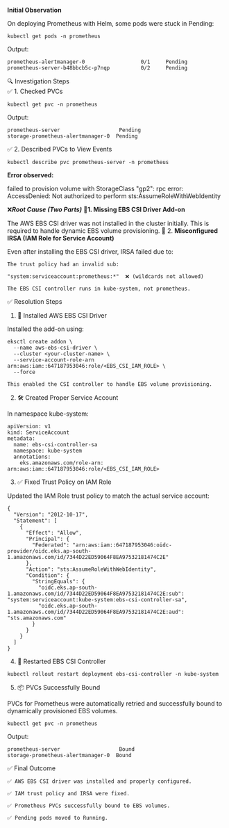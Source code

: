 ****Initial Observation****

On deploying Prometheus with Helm, some pods were stuck in Pending:  
```
kubectl get pods -n prometheus
```

Output:  
```
prometheus-alertmanager-0                  0/1     Pending
prometheus-server-b48bbcb5c-p7nqp          0/2     Pending
```

🔍 Investigation Steps  
✅ 1. Checked PVCs  
```
kubectl get pvc -n prometheus
```  
Output:  
```
prometheus-server                   Pending
storage-prometheus-alertmanager-0  Pending
```  

✅ 2. Described PVCs to View Events  
```
kubectl describe pvc prometheus-server -n prometheus
```

****Error observed:****

failed to provision volume with StorageClass "gp2": rpc error:
AccessDenied: Not authorized to perform sts:AssumeRoleWithWebIdentity

❌***Root Cause (Two Parts)*** 
🛑****1. Missing EBS CSI Driver Add-on****

The AWS EBS CSI driver was not installed in the cluster initially. This is required to handle dynamic EBS volume provisioning.
🛑 2. ****Misconfigured IRSA (IAM Role for Service Account)****  

Even after installing the EBS CSI driver, IRSA failed due to:  

    The trust policy had an invalid sub:  

    "system:serviceaccount:prometheus:*"  ❌ (wildcards not allowed)  

    The EBS CSI controller runs in kube-system, not prometheus.  
  
✅ Resolution Steps  
1. 🔧 Installed AWS EBS CSI Driver  

Installed the add-on using:  
```
eksctl create addon \
  --name aws-ebs-csi-driver \
  --cluster <your-cluster-name> \
  --service-account-role-arn arn:aws:iam::647187953046:role/<EBS_CSI_IAM_ROLE> \
  --force
```
    This enabled the CSI controller to handle EBS volume provisioning.

2. 🛠️ Created Proper Service Account  

In namespace kube-system:  
```
apiVersion: v1
kind: ServiceAccount
metadata:
  name: ebs-csi-controller-sa
  namespace: kube-system
  annotations:
    eks.amazonaws.com/role-arn: arn:aws:iam::647187953046:role/<EBS_CSI_IAM_ROLE>
```
3. ✅ Fixed Trust Policy on IAM Role  

Updated the IAM Role trust policy to match the actual service account:  
```
{
  "Version": "2012-10-17",
  "Statement": [
    {
      "Effect": "Allow",
      "Principal": {
        "Federated": "arn:aws:iam::647187953046:oidc-provider/oidc.eks.ap-south-1.amazonaws.com/id/7344D22ED59064F8EA97532181474C2E"
      },
      "Action": "sts:AssumeRoleWithWebIdentity",
      "Condition": {
        "StringEquals": {
          "oidc.eks.ap-south-1.amazonaws.com/id/7344D22ED59064F8EA97532181474C2E:sub": "system:serviceaccount:kube-system:ebs-csi-controller-sa",
          "oidc.eks.ap-south-1.amazonaws.com/id/7344D22ED59064F8EA97532181474C2E:aud": "sts.amazonaws.com"
        }
      }
    }
  ]
}
```  
4. 🔄 Restarted EBS CSI Controller  
```
kubectl rollout restart deployment ebs-csi-controller -n kube-system
```

5. 📦 PVCs Successfully Bound  
  
PVCs for Prometheus were automatically retried and successfully bound to dynamically provisioned EBS volumes.  
```
kubectl get pvc -n prometheus
```

Output:  
```
prometheus-server                   Bound
storage-prometheus-alertmanager-0  Bound
```
  
✅ Final Outcome  
  
    ✅ AWS EBS CSI driver was installed and properly configured.  
  
    ✅ IAM trust policy and IRSA were fixed.  
  
    ✅ Prometheus PVCs successfully bound to EBS volumes.  
  
    ✅ Pending pods moved to Running.  
    
